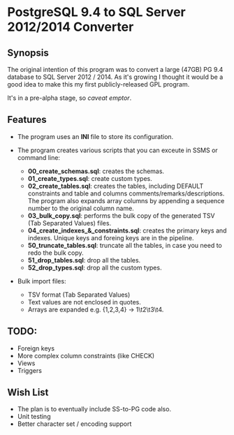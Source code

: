 # PostgreSQL 9.4 to SQL Server 2012/2014 Converter

## Synopsis

The original intention of this program was to convert a large (47GB) PG 9.4 
database to SQL Server 2012 / 2014. As it's growing I thought it would be a 
good idea to make this my first publicly-released GPL program.

It's in a pre-alpha stage, so *caveat emptor*.

## Features

* The program uses an **INI** file to store its configuration.
* The program creates various scripts that you can exceute in SSMS or command line:
  - **00_create_schemas.sql**: creates the schemas.
  - **01_create_types.sql**: create custom types.
  - **02_create_tables.sql**: creates the tables, including DEFAULT constraints and
  table and columns comments/remarks/descriptions. The program also expands
  array columns by appending a sequence number to the original column name.
  - **03_bulk_copy.sql**: performs the bulk copy of the generated TSV (Tab 
  Separated Values) files.
  - **04_create_indexes_&_constraints.sql**: creates the primary keys and indexes.
  Unique keys and foreing keys are in the pipeline.
  - **50_truncate_tables.sql**: truncate all the tables, in  case you need to redo
  the bulk copy.
  - **51_drop_tables.sql**: drop all the tables.
  - **52_drop_types.sql**: drop all the custom types.

* Bulk import files:
  - TSV format (Tab Separated Values)
  - Text values are not enclosed in quotes.
  - Arrays are expanded e.g. {1,2,3,4} -> 1\t2\t3\t4.

## TODO:

* Foreign keys
* More complex column constraints (like CHECK)
* Views
* Triggers

## Wish List

* The plan is to eventually include SS-to-PG code also.
* Unit testing
* Better character set / encoding support